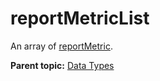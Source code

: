 # reportMetricList

An array of [reportMetric](r_reportMetric.md#).

**Parent topic:** [Data Types](../data_types/c_datatypes.md)

